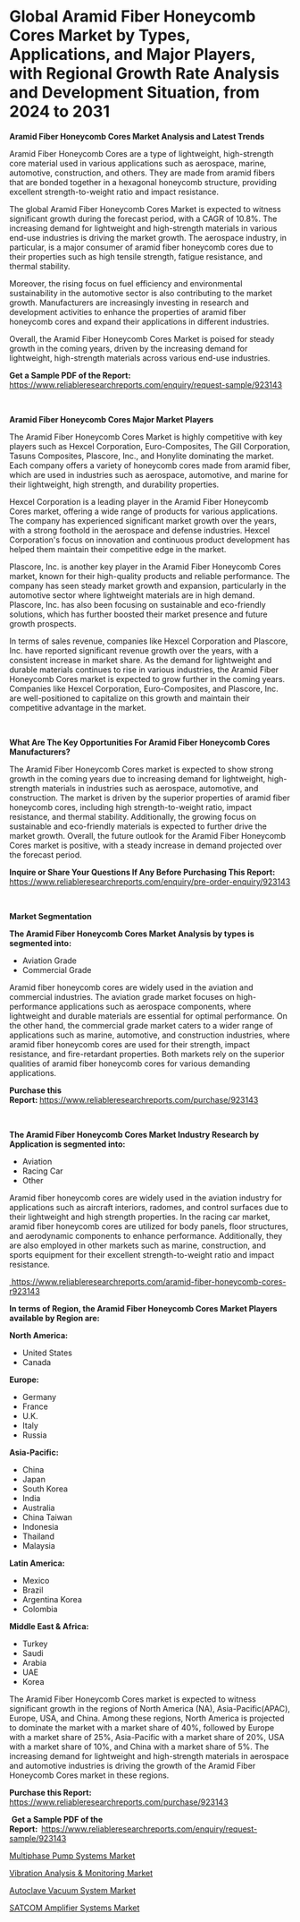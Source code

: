 <p><h1>Global Aramid Fiber Honeycomb Cores Market by Types, Applications, and Major Players, with Regional Growth Rate Analysis and Development Situation, from 2024 to 2031</h1></p><p><strong>Aramid Fiber Honeycomb Cores Market Analysis and Latest Trends</strong></p>
<p><p>Aramid Fiber Honeycomb Cores are a type of lightweight, high-strength core material used in various applications such as aerospace, marine, automotive, construction, and others. They are made from aramid fibers that are bonded together in a hexagonal honeycomb structure, providing excellent strength-to-weight ratio and impact resistance.</p><p>The global Aramid Fiber Honeycomb Cores Market is expected to witness significant growth during the forecast period, with a CAGR of 10.8%. The increasing demand for lightweight and high-strength materials in various end-use industries is driving the market growth. The aerospace industry, in particular, is a major consumer of aramid fiber honeycomb cores due to their properties such as high tensile strength, fatigue resistance, and thermal stability.</p><p>Moreover, the rising focus on fuel efficiency and environmental sustainability in the automotive sector is also contributing to the market growth. Manufacturers are increasingly investing in research and development activities to enhance the properties of aramid fiber honeycomb cores and expand their applications in different industries.</p><p>Overall, the Aramid Fiber Honeycomb Cores Market is poised for steady growth in the coming years, driven by the increasing demand for lightweight, high-strength materials across various end-use industries.</p></p>
<p><strong>Get a Sample PDF of the Report:&nbsp;</strong> <a href="https://www.reliableresearchreports.com/enquiry/request-sample/923143">https://www.reliableresearchreports.com/enquiry/request-sample/923143</a></p>
<p>&nbsp;</p>
<p><strong>Aramid Fiber Honeycomb Cores Major Market Players</strong></p>
<p><p>The Aramid Fiber Honeycomb Cores Market is highly competitive with key players such as Hexcel Corporation, Euro-Composites, The Gill Corporation, Tasuns Composites, Plascore, Inc., and Honylite dominating the market. Each company offers a variety of honeycomb cores made from aramid fiber, which are used in industries such as aerospace, automotive, and marine for their lightweight, high strength, and durability properties.</p><p>Hexcel Corporation is a leading player in the Aramid Fiber Honeycomb Cores market, offering a wide range of products for various applications. The company has experienced significant market growth over the years, with a strong foothold in the aerospace and defense industries. Hexcel Corporation's focus on innovation and continuous product development has helped them maintain their competitive edge in the market.</p><p>Plascore, Inc. is another key player in the Aramid Fiber Honeycomb Cores market, known for their high-quality products and reliable performance. The company has seen steady market growth and expansion, particularly in the automotive sector where lightweight materials are in high demand. Plascore, Inc. has also been focusing on sustainable and eco-friendly solutions, which has further boosted their market presence and future growth prospects.</p><p>In terms of sales revenue, companies like Hexcel Corporation and Plascore, Inc. have reported significant revenue growth over the years, with a consistent increase in market share. As the demand for lightweight and durable materials continues to rise in various industries, the Aramid Fiber Honeycomb Cores market is expected to grow further in the coming years. Companies like Hexcel Corporation, Euro-Composites, and Plascore, Inc. are well-positioned to capitalize on this growth and maintain their competitive advantage in the market.</p></p>
<p>&nbsp;</p>
<p><strong>What Are The Key Opportunities For Aramid Fiber Honeycomb Cores Manufacturers?</strong></p>
<p><p>The Aramid Fiber Honeycomb Cores market is expected to show strong growth in the coming years due to increasing demand for lightweight, high-strength materials in industries such as aerospace, automotive, and construction. The market is driven by the superior properties of aramid fiber honeycomb cores, including high strength-to-weight ratio, impact resistance, and thermal stability. Additionally, the growing focus on sustainable and eco-friendly materials is expected to further drive the market growth. Overall, the future outlook for the Aramid Fiber Honeycomb Cores market is positive, with a steady increase in demand projected over the forecast period.</p></p>
<p><strong>Inquire or Share Your Questions If Any Before Purchasing This Report:</strong> <a href="https://www.reliableresearchreports.com/enquiry/pre-order-enquiry/923143">https://www.reliableresearchreports.com/enquiry/pre-order-enquiry/923143</a></p>
<p>&nbsp;</p>
<p><strong>Market Segmentation</strong></p>
<p><strong>The Aramid Fiber Honeycomb Cores Market Analysis by types is segmented into:</strong></p>
<p><ul><li>Aviation Grade</li><li>Commercial Grade</li></ul></p>
<p><p>Aramid fiber honeycomb cores are widely used in the aviation and commercial industries. The aviation grade market focuses on high-performance applications such as aerospace components, where lightweight and durable materials are essential for optimal performance. On the other hand, the commercial grade market caters to a wider range of applications such as marine, automotive, and construction industries, where aramid fiber honeycomb cores are used for their strength, impact resistance, and fire-retardant properties. Both markets rely on the superior qualities of aramid fiber honeycomb cores for various demanding applications.</p></p>
<p><strong>Purchase this Report:&nbsp;</strong><a href="https://www.reliableresearchreports.com/purchase/923143">https://www.reliableresearchreports.com/purchase/923143</a></p>
<p>&nbsp;</p>
<p><strong>The Aramid Fiber Honeycomb Cores Market Industry Research by Application is segmented into:</strong></p>
<p><ul><li>Aviation</li><li>Racing Car</li><li>Other</li></ul></p>
<p><p>Aramid fiber honeycomb cores are widely used in the aviation industry for applications such as aircraft interiors, radomes, and control surfaces due to their lightweight and high strength properties. In the racing car market, aramid fiber honeycomb cores are utilized for body panels, floor structures, and aerodynamic components to enhance performance. Additionally, they are also employed in other markets such as marine, construction, and sports equipment for their excellent strength-to-weight ratio and impact resistance.</p></p>
<p><a href="https://www.reliableresearchreports.com/aramid-fiber-honeycomb-cores-r923143">&nbsp;https://www.reliableresearchreports.com/aramid-fiber-honeycomb-cores-r923143</a></p>
<p><strong>In terms of Region, the Aramid Fiber Honeycomb Cores Market Players available by Region are:</strong></p>
<p>
    <p> <strong> North America: </strong>
        <ul>
            <li>United States</li>
            <li>Canada</li>
        </ul>
        </p> 
    <p> <strong> Europe: </strong>
        <ul>
            <li>Germany</li>
            <li>France</li>
            <li>U.K.</li>
            <li>Italy</li>
            <li>Russia</li>
        </ul>
        </p> 
    <p> <strong> Asia-Pacific: </strong>
        <ul>
            <li>China</li>
            <li>Japan</li>
            <li>South Korea</li>
            <li>India</li>
            <li>Australia</li>
            <li>China Taiwan</li>
            <li>Indonesia</li>
            <li>Thailand</li>
            <li>Malaysia</li>
        </ul>
        </p> 
    <p> <strong> Latin America: </strong>
        <ul>
            <li>Mexico</li>
            <li>Brazil</li>
            <li>Argentina Korea</li>
            <li>Colombia</li>
        </ul>
        </p> 
    <p> <strong> Middle East & Africa: </strong>
        <ul>
            <li>Turkey</li>
            <li>Saudi</li>
            <li>Arabia</li>
            <li>UAE</li>
            <li>Korea</li>
        </ul>
    </p>
    </p>
<p><p>The Aramid Fiber Honeycomb Cores market is expected to witness significant growth in the regions of North America (NA), Asia-Pacific(APAC), Europe, USA, and China. Among these regions, North America is projected to dominate the market with a market share of 40%, followed by Europe with a market share of 25%, Asia-Pacific with a market share of 20%, USA with a market share of 10%, and China with a market share of 5%. The increasing demand for lightweight and high-strength materials in aerospace and automotive industries is driving the growth of the Aramid Fiber Honeycomb Cores market in these regions.</p></p>
<p><strong>Purchase this Report: </strong><a href="https://www.reliableresearchreports.com/purchase/923143">https://www.reliableresearchreports.com/purchase/923143</a></p>
<p>&nbsp;<strong>Get a Sample PDF of the Report:&nbsp;&nbsp;</strong><a href="https://www.reliableresearchreports.com/enquiry/request-sample/923143">https://www.reliableresearchreports.com/enquiry/request-sample/923143</a></p>
<p><strong></strong></p>
<p><p><a href="https://github.com/singletonthaxterkelliehr2df/Market-Research-Report-List-2/blob/main/multiphase-pump-systems-market.md">Multiphase Pump Systems Market</a></p><p><a href="https://github.com/SashaBeier2023/Market-Research-Report-List-1/blob/main/vibration-analysis-monitoring-market.md">Vibration Analysis & Monitoring Market</a></p><p><a href="https://www.linkedin.com/pulse/autoclave-vacuum-system-market-furnishes-information-share-trends-gkxoc?trackingId=pfpvFa0YMFJmSWM%2B4QYBaQ%3D%3D">Autoclave Vacuum System Market</a></p><p><a href="https://www.linkedin.com/pulse/satcom-amplifier-systems-market-size-outlook-forecast-2024-2031-s958c?trackingId=e8Krvh%2BP%2FL%2F9JJjeQbLRgA%3D%3D">SATCOM Amplifier Systems Market</a></p></p>